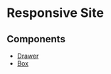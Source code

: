 # Responsive Site

## Components

- [Drawer](https://material-ui.com/components/drawers/#swipeable)
- [Box](https://material-ui.com/components/box/)